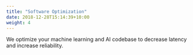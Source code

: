 ```yaml
---
title: "Software Optimization"
date: 2018-12-28T15:14:39+10:00
weight: 4
---
```

We optimize your machine learning and AI codebase to decrease latency and increase reliability. 